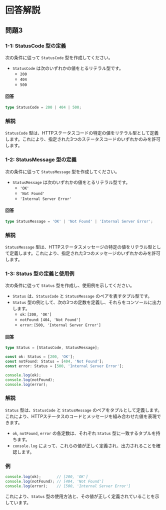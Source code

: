 
# 回答解説

## 問題3

### 1-1: StatusCode 型の定義

次の条件に従って `StatusCode` 型を作成してください。

- `StatusCode` は次のいずれかの値をとるリテラル型です。
  - `200`
  - `404`
  - `500`

#### 回答

```typescript
type StatusCode = 200 | 404 | 500;
```

### 解説

`StatusCode` 型は、HTTPステータスコードの特定の値をリテラル型として定義します。これにより、指定された3つのステータスコードのいずれかのみを許可します。

### 1-2: StatusMessage 型の定義

次の条件に従って `StatusMessage` 型を作成してください。

- `StatusMessage` は次のいずれかの値をとるリテラル型です。
  - `'OK'`
  - `'Not Found'`
  - `'Internal Server Error'`

#### 回答

```typescript
type StatusMessage = 'OK' | 'Not Found' | 'Internal Server Error';
```

### 解説

`StatusMessage` 型は、HTTPステータスメッセージの特定の値をリテラル型として定義します。これにより、指定された3つのメッセージのいずれかのみを許可します。

### 1-3: Status 型の定義と使用例

次の条件に従って `Status` 型を作成し、使用例を示してください。

- `Status` は、`StatusCode` と `StatusMessage` のペアを表すタプル型です。
- `Status` 型の例として、次の3つの定数を定義し、それらをコンソールに出力します。
  - `ok`: `[200, 'OK']`
  - `notFound`: `[404, 'Not Found']`
  - `error`: `[500, 'Internal Server Error']`

#### 回答

```typescript
type Status = [StatusCode, StatusMessage];

const ok: Status = [200, 'OK'];
const notFound: Status = [404, 'Not Found'];
const error: Status = [500, 'Internal Server Error'];

console.log(ok);
console.log(notFound);
console.log(error);
```

### 解説

`Status` 型は、`StatusCode` と `StatusMessage` のペアをタプルとして定義します。これにより、HTTPステータスのコードとメッセージを組み合わせた値を表現できます。

- `ok`, `notFound`, `error` の各定数は、それぞれ `Status` 型に一致するタプルを持ちます。
- `console.log` によって、これらの値が正しく定義され、出力されることを確認します。

### 例

```typescript
console.log(ok);       // [200, 'OK']
console.log(notFound); // [404, 'Not Found']
console.log(error);    // [500, 'Internal Server Error']
```

これにより、`Status` 型の使用方法と、その値が正しく定義されていることを示しています。
